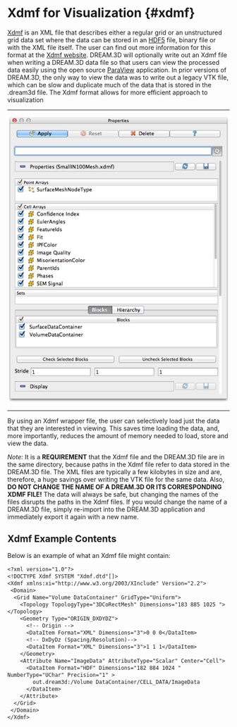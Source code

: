 Xdmf for Visualization {#xdmf}
========

[Xdmf](http://www.xdmf.org) is an XML file that describes either a regular grid or an unstructured grid data set where the data can be stored in an [HDF5](http://www.hdfgroup.org) file, binary file or with the XML file itself. The user can find out more information for this format at the [Xdmf website](http://www.xdmf.org). DREAM.3D will optionally write out an Xdmf file when writing a DREAM.3D data file so that users can view the processed data easily using the open source [ParaView](http://www.paraview.org) application. In prior versions of DREAM.3D, the only way to view the data was to write out a legacy VTK file, which can be slow and duplicate much of the data that is stored in the .dream3d file. The Xdmf format allows for more efficient approach to visualization

-------

![Opening an Xdmf File in ParaView](Images/XdmfParaViewLoading.png)

--------

By using an Xdmf wrapper file, the user can selectively load just the data that they are interested in viewing. This saves time loading the data, and, more importantly, reduces the amount of memory needed to load, store and view the data.

*Note:* It is a **REQUIREMENT** that the Xdmf file and the DREAM.3D file are in the same directory, because paths in the Xdmf file refer to data stored in the DREAM.3D file. The XML files are typically a few kilobytes in size and are, therefore, a huge savings over writing the VTK file for the same data. Also, **DO NOT CHANGE THE NAME OF A DREAM.3D OR ITS CORRESPONDING XDMF FILE!** The data will always be safe, but changing the names of the files disrupts the paths in the Xdmf files. If you would change the name of a DREAM.3D file, simply re-import into the DREAM.3D application and immediately export it again with a new name.

## Xdmf Example Contents ##
Below is an example of what an Xdmf file might contain:

    <?xml version="1.0"?>
    <!DOCTYPE Xdmf SYSTEM "Xdmf.dtd"[]>
    <Xdmf xmlns:xi="http://www.w3.org/2003/XInclude" Version="2.2">
     <Domain>
      <Grid Name="Volume DataContainer" GridType="Uniform">
        <Topology TopologyType="3DCoRectMesh" Dimensions="183 885 1025 "></Topology>
        <Geometry Type="ORIGIN_DXDYDZ">
          <!-- Origin -->
          <DataItem Format="XML" Dimensions="3">0 0 0</DataItem>
          <!-- DxDyDz (Spacing/Resolution)-->
          <DataItem Format="XML" Dimensions="3">1 1 1</DataItem>
        </Geometry>
        <Attribute Name="ImageData" AttributeType="Scalar" Center="Cell">
          <DataItem Format="HDF" Dimensions="182 884 1024 " NumberType="UChar" Precision="1" >
            out.dream3d:/Volume DataContainer/CELL_DATA/ImageData
          </DataItem>
        </Attribute>
      </Grid>    
     </Domain>
    </Xdmf>
